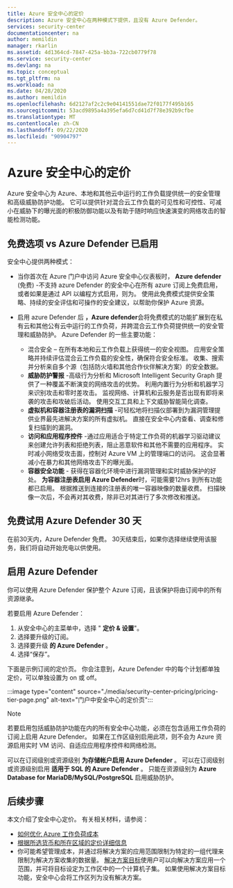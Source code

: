 ```yaml
---
title: Azure 安全中心的定价
description: Azure 安全中心在两种模式下提供，且没有 Azure Defender。
services: security-center
documentationcenter: na
author: memildin
manager: rkarlin
ms.assetid: 4d1364cd-7847-425a-bb3a-722cb0779f78
ms.service: security-center
ms.devlang: na
ms.topic: conceptual
ms.tgt_pltfrm: na
ms.workload: na
ms.date: 04/28/2020
ms.author: memildin
ms.openlocfilehash: 6d2127af2c2c9e04141551dae72f0177f495b165
ms.sourcegitcommit: 53acd9895a4a395efa6d7cd41d7f78e392b9cfbe
ms.translationtype: MT
ms.contentlocale: zh-CN
ms.lasthandoff: 09/22/2020
ms.locfileid: "90904797"
---
```

# <a name="pricing-of-azure-security-center"></a>Azure 安全中心的定价
Azure 安全中心为 Azure、本地和其他云中运行的工作负载提供统一的安全管理和高级威胁防护功能。 它可以提供针对混合云工作负载的可见性和可控性、可减小在威胁下的曝光面的积极防御功能以及有助于随时响应快速演变的网络攻击的智能检测功能。


## <a name="free-option-vs-azure-defender-enabled"></a>免费选项 vs Azure Defender 已启用

安全中心提供两种模式：

- 当你首次在 Azure 门户中访问 Azure 安全中心仪表板时， **Azure defender** (免费) -不支持 azure Defender 的安全中心在所有 azure 订阅上免费启用，或者如果是通过 API 以编程方式启用，则为。 使用此免费模式提供安全策略、持续的安全评估和可操作的安全建议，以帮助你保护 Azure 资源。

- 启用 azure Defender 后 **，Azure defender**会将免费模式的功能扩展到在私有云和其他公有云中运行的工作负荷，并跨混合云工作负荷提供统一的安全管理和威胁防护。 Azure Defender 的一些主要功能：

    - 混合安全 – 在所有本地和云工作负载上获得统一的安全视图。 应用安全策略并持续评估混合云工作负载的安全性，确保符合安全标准。 收集、搜索并分析来自多个源（包括防火墙和其他合作伙伴解决方案）的安全数据。
    - **威胁防护警报** -高级行为分析和 Microsoft Intelligent Security Graph 提供了一种覆盖不断演变的网络攻击的优势。 利用内置行为分析和机器学习来识别攻击和零时差攻击。 监视网络、计算机和云服务是否出现有即将来袭的攻击和攻破后活动。 使用交互工具和上下文威胁智能简化调查。
    - **虚拟机和容器注册表的漏洞扫描** -可轻松地将扫描仪部署到为漏洞管理提供业界最先进解决方案的所有虚拟机。 直接在安全中心内查看、调查和修复扫描到的漏洞。 
    - **访问和应用程序控件** -通过应用适合于特定工作负荷的机器学习驱动建议来创建允许列表和拒绝列表，阻止恶意软件和其他不需要的应用程序。 实时减小网络受攻击面，控制对 Azure VM 上的管理端口的访问。 这会显著减小在暴力和其他网络攻击下的曝光面。
    - **容器安全功能** - 获得在容器化环境中进行漏洞管理和实时威胁保护的好处。 **为容器注册表启用 Azure Defender**时，可能需要12hrs 到所有功能都已启用。 根据推送到连接的注册表的唯一容器映像的数量收费。 扫描映像一次后，不会再对其收费，除非已对其进行了多次修改和推送。 

## <a name="try-azure-defender-free-for-30-days"></a>免费试用 Azure Defender 30 天

在前30天内，Azure Defender 免费。 30天结束后，如果你选择继续使用该服务，我们将自动开始充电以供使用。

## <a name="enable-azure-defender"></a>启用 Azure Defender

你可以使用 Azure Defender 保护整个 Azure 订阅，且该保护将由订阅中的所有资源继承。

若要启用 Azure Defender：

1. 从安全中心的主菜单中，选择 " **定价 & 设置**"。
1. 选择要升级的订阅。
1. 选择要升级 **的 Azure Defender** 。
1. 选择“保存”。

下面是示例订阅的定价页。 你会注意到，Azure Defender 中的每个计划都单独定价，可以单独设置为 on 或 off。

:::image type="content" source="./media/security-center-pricing/pricing-tier-page.png" alt-text="门户中安全中心的定价页":::

> [!NOTE]
> 若要启用包括威胁防护功能在内的所有安全中心功能，必须在包含适用工作负荷的订阅上启用 Azure Defender。 如果在工作区级别启用此项，则不会为 Azure 资源启用实时 VM 访问、自适应应用程序控件和网络检测。 
>
> 可以在订阅级别或资源级别 **为存储帐户启用 Azure Defender** 。
> 可以在订阅级别或资源级别启用 **适用于 SQL 的 Azure Defender** 。
> 只能在资源级别为 **Azure Database for MariaDB/MySQL/PostgreSQL** 启用威胁防护。


## <a name="next-steps"></a>后续步骤
本文介绍了安全中心定价。 有关相关材料，请参阅：

- [如何优化 Azure 工作负荷成本](https://azure.microsoft.com/blog/how-to-optimize-your-azure-workload-costs/)
- [根据所选货币和所在区域的定价详细信息](https://azure.microsoft.com/pricing/details/security-center/)
- 你可能希望管理成本，并通过将解决方案的应用范围限制为特定的一组代理来限制为解决方案收集的数据量。 [解决方案目标](../operations-management-suite/operations-management-suite-solution-targeting.md)使用户可以向解决方案应用一个范围，并可将目标设定为工作区中的一个计算机子集。 如果使用解决方案目标功能，安全中心会将工作区列为没有解决方案。